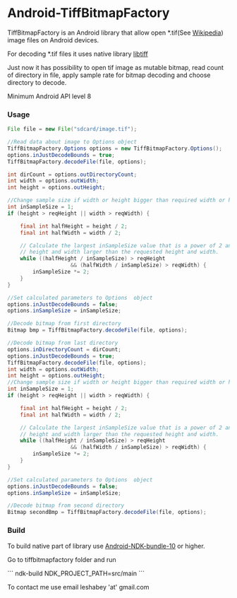 # Android-TiffBitmapFactory
TiffBitmapFactory is an Android library that allow open *.tif(See [Wikipedia](https://en.wikipedia.org/wiki/Tagged_Image_File_Format)) image files on Android devices.

For decoding *.tif files it uses native library [libtiff](https://github.com/dumganhar/libtiff)

Just now it has possibility to open tif image as mutable bitmap, read count of directory in file, apply sample rate for bitmap decoding and choose directory to decode.

Minimum Android API level 8

### Usage
```Java
File file = new File("sdcard/image.tif");

//Read data about image to Options object
TiffBitmapFactory.Options options = new TiffBitmapFactory.Options();
options.inJustDecodeBounds = true;
TiffBitmapFactory.decodeFile(file, options);

int dirCount = options.outDirectoryCount;
int width = options.outWidth;
int height = options.outHeight;

//Change sample size if width or height bigger than required width or height
int inSampleSize = 1;
if (height > reqHeight || width > reqWidth) {

    final int halfHeight = height / 2;
    final int halfWidth = width / 2;

    // Calculate the largest inSampleSize value that is a power of 2 and keeps both
    // height and width larger than the requested height and width.
    while ((halfHeight / inSampleSize) > reqHeight
                    && (halfWidth / inSampleSize) > reqWidth) {
        inSampleSize *= 2;
    }
}

//Set calculated parameters to Options  object
options.inJustDecodeBounds = false;
options.inSampleSize = inSampleSize;

//Decode bitmap from first directory
Bitmap bmp = TiffBitmapFactory.decodeFile(file, options);

//Decode bitmap from last directory
options.inDirectoryCount = dirCount;
options.inJustDecodeBounds = true;
TiffBitmapFactory.decodeFile(file, options);
int width = options.outWidth;
int height = options.outHeight;
//Change sample size if width or height bigger than required width or height
int inSampleSize = 1;
if (height > reqHeight || width > reqWidth) {

    final int halfHeight = height / 2;
    final int halfWidth = width / 2;

    // Calculate the largest inSampleSize value that is a power of 2 and keeps both
    // height and width larger than the requested height and width.
    while ((halfHeight / inSampleSize) > reqHeight
                    && (halfWidth / inSampleSize) > reqWidth) {
        inSampleSize *= 2;
    }
}

//Set calculated parameters to Options  object
options.inJustDecodeBounds = false;
options.inSampleSize = inSampleSize;

//Decode bitmap from second directory
Bitmap secondBmp = TiffBitmapFactory.decodeFile(file, options);

```

### Build
To build native part of library use [Android-NDK-bundle-10](https://developer.android.com/tools/sdk/ndk/index.html) or higher.
<p>Go to tiffbitmapfactory folder and run</p>
```
ndk-build NDK_PROJECT_PATH=src/main
```

<p>To contact me use email leshabey 'at' gmail.com</p>
